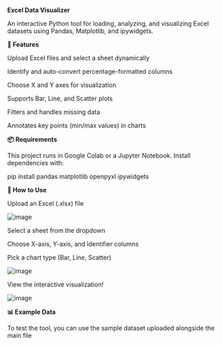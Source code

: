 **Excel Data Visualizer**

An interactive Python tool for loading, analyzing, and visualizing Excel datasets using Pandas, Matplotlib, and ipywidgets.

**🚀 Features**

Upload Excel files and select a sheet dynamically

Identify and auto-convert percentage-formatted columns

Choose X and Y axes for visualization

Supports Bar, Line, and Scatter plots

Filters and handles missing data

Annotates key points (min/max values) in charts

**📦 Requirements**

This project runs in Google Colab or a Jupyter Notebook. Install dependencies with:

pip install pandas matplotlib openpyxl ipywidgets  

**🔧 How to Use**

Upload an Excel (.xlsx) file

![image](https://github.com/user-attachments/assets/f7fac19c-26e9-4ff2-b4a2-82fe6f399589)

Select a sheet from the dropdown

Choose X-axis, Y-axis, and Identifier columns

Pick a chart type (Bar, Line, Scatter)

![image](https://github.com/user-attachments/assets/26090dc1-3620-43cc-8695-87c5699fa98b)

View the interactive visualization!

![image](https://github.com/user-attachments/assets/2fa4b7ab-a208-4e02-aadf-e7247dfdf234)

**📊 Example Data**

To test the tool, you can use the sample dataset uploaded alongside the main file








